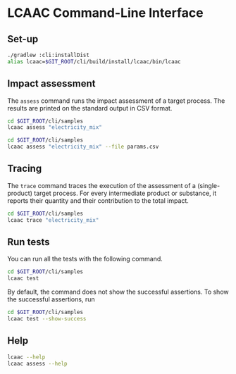# LCAAC Command-Line Interface

## Set-up

```bash
./gradlew :cli:installDist
alias lcaac=$GIT_ROOT/cli/build/install/lcaac/bin/lcaac
```

## Impact assessment

The `assess` command runs the impact assessment of a target process.
The results are printed on the standard output in CSV format.

```bash
cd $GIT_ROOT/cli/samples
lcaac assess "electricity_mix"
```

```bash
cd $GIT_ROOT/cli/samples
lcaac assess "electricity_mix" --file params.csv
```

## Tracing

The `trace` command traces the execution of the assessment of a (single-product) target process.
For every intermediate product or substance, it reports their quantity and their contribution to the total impact.

```bash
cd $GIT_ROOT/cli/samples
lcaac trace "electricity_mix"
```

## Run tests

You can run all the tests with the following command.
```bash
cd $GIT_ROOT/cli/samples
lcaac test
```

By default, the command does not show the successful assertions.
To show the successful assertions, run
```bash
cd $GIT_ROOT/cli/samples
lcaac test --show-success
```

## Help

```bash
lcaac --help
lcaac assess --help
```
